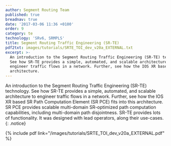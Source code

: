 ```yaml
---
author: Segment Routing Team
published: true
breadnav: true
date: '2017-03-06 11:36 +0100'
order: 9
category: te
technology: 'SRv6, SRMPLS'
title: Segment Routing Traffic Engineering (SR-TE)
pdf2txt: images/tutorials/SRTE_TOI_dev_v20a_EXTERNAL.txt
excerpt: >-
  An introduction to the Segment Routing Traffic Engineering (SR-TE) technology.
  See how SR-TE provides a simple, automated, and scalable architecture to
  engineer traffic flows in a network. Further, see how the IOS XR based SR Path Computation Element (SR PCE) fits into this
  architecture.
---
```

An introduction to the Segment Routing Traffic Engineering (SR-TE) technology. See how SR-TE provides a simple, automated, and scalable architecture to engineer traffic flows in a network. Further, see how the IOS XR based SR Path Computation Element (SR PCE) fits into this architecture. SR PCE provides scalable multi-domain SR-optimized path computation capabilities, including multi-domain path disjointness.
SR-TE provides lots of functionality. It was designed with lead operators, along their use-cases.
{: .notice}  

{% include pdf link="/images/tutorials/SRTE_TOI_dev_v20a_EXTERNAL.pdf" %}

